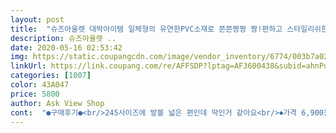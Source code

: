 ```yaml
---
layout: post 
title:  "슈즈아울렛 대박아이템 일체형의 유연한PVC소재로 쫀쫀짱짱 짱!편하고 스타일리쉬한 젤리슈즈 ZM1973 여성젤리슬리퍼" 
description: 슈즈아울렛 ..
date: 2020-05-16 02:53:42 
img: https://static.coupangcdn.com/image/vendor_inventory/6774/003b7a022c8b30aa1ddb1fb163ef4216b11bb44ec9f27ab18b79c5793c95.jpg 
linkUrl: https://link.coupang.com/re/AFFSDP?lptag=AF3600438&subid=ahnPublicAsk&pageKey=213761504&itemId=648890904&vendorItemId=4687108890&traceid=V0-113-675a13dc1db8e93f 
categories: [1007] 
color: 43A047 
price: 5800 
author: Ask View Shop 
cont:  "●구매후기●<br/>245사이즈에 발볼 넓은 편인데 딱인거 같아요<br/>⏺가격 6,900원(+2,500원 배송비)<br/>⏺배송 2019년 06월 18일<br/>⏺상품 대박아이템 일체형의 유연한PVC소재로 쫀쫀짱짱 짱!편하고 스타일리쉬한 젤리슈즈 ZM1973 여성젤리슬리퍼 네이비 230<br/>⏺주문 2019년 06월 17일<br/>강추강추 해요!!  더구매하고 싶네요ㅎㅎ<br/>걸어다닐때 왼쪽은 안그런데 오른발 디딜때마다 바람 빠지는 소리가 작게 픽하고 나서 신경쓰여요<br/>관절염이 있으셔서 슬리퍼를 잘안사세요<br/>귀여운 할머니? ㅋㅋ<br/>그리고 저도 외출시 신었는데 제가 발볼이 있어서<br/>그정도로 가격대비 발에 무리 가지 않으니 구매하시고<br/>나름 편하고 재밋는 신이네요<br/>말랑말랑 하면서 편하고 발에 무리가 가지 않아 너무<br/>바닥도 미끄럽지 않아서 이점이 너무 좋았어요<br/>발바닥에 착착붙고 좋네요^^<br/>발이 편하다는 후기가 많아서 제가 직접 신어보고 괜찮으면 친정엄마 사드리려고 구입해봤습니다<br/>블루는 곤색에 가깝고 어두운게 이쁘네요ㅎㅎ<br/>살짝 크네요<br/>살짝커도 나쁘진않네요<br/>슬리퍼처럼 약간 걸치는 느낌으로 신으실분들은 한사이즈 큰게 좋을듯 합니다<br/>신어보니 발이 편하긴 편한데 사이즈가 조금 애매한 느낌입니다 제가 225230정도 신어서 230사이즈를 주문했는데 신으며 정말 딱 맞아요 이상한건 딱 맞는데도 뭔가 작은 듯한 느낌은 왜인지 모르겠습니다<br/>실내에서 신으려고 샀어요<br/>실제로 보면 귀엽고 이쁘고 베이지는 그리 밝지 않고<br/>아주 편하고 말랑말랑 한것이 잘만들었다고<br/>엄마가 관절염도 있으시고 평상시에 발이 아프셔서<br/>엄마가 특히 발이 아프신편이라 신중하게 구매했는데<br/>엄마는 편하시다고 이것만 신으세요<br/>엄마랑 저랑 잠깐 외출할때 신는데 엄청편하네요<br/>이슬리퍼는 편하다고 하세요<br/>이점 참고하셔서 구매하세요!!^^<br/>작게 나왔다고해서 한사이즈 크게 샀는데<br/>작은거 아닌가 했는데 이게 잘늘어나는 재질이라<br/>잘 받았습니다<br/>저도 구매해서 신어 봤는데 발볼도 넓어서 정사이즈를<br/>저랑 엄마랑 한개씩 주문했는데 너무너무 편하고<br/>좋은거 같습니다<br/>추천하셔서 신어보니까 잘늘어나면서 딱이네요<br/>판매자님 쿠팡 사업 대박 나시라고 말씀 하셨어요ㅋㅋ<br/>편하고 발이랑 발목에 무리가 안가네요<br/>편한 슬리퍼를 구매하게 되었습니다<br/>" 
---
```

